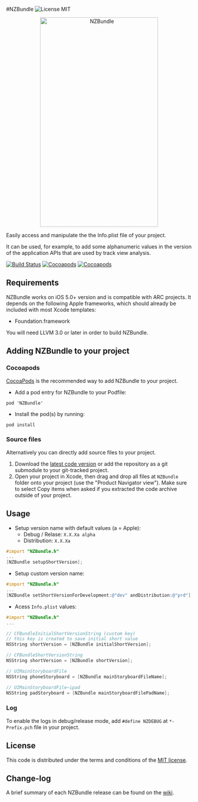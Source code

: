 #NZBundle ![License MIT](https://go-shields.herokuapp.com/license-MIT-blue.png)

<p align="center">
  <img src="http://s24.postimg.org/r7y1jch1h/NZBundle.png" alt="NZBundle" title="NZBundle" width="320" height="568">
</p>

Easily access and manipulate the the Info.plist file of your project.

It can be used, for example, to add some alphanumeric values ​​in the version of the application APIs that are used by track view analysis.

[![Build Status](https://api.travis-ci.org/NZN/NZBundle.png)](https://api.travis-ci.org/NZN/NZBundle.png)
[![Cocoapods](https://cocoapod-badges.herokuapp.com/v/NZBundle/badge.png)](http://beta.cocoapods.org/?q=name%3Anzbundle%2A)
[![Cocoapods](https://cocoapod-badges.herokuapp.com/p/NZBundle/badge.png)](http://beta.cocoapods.org/?q=name%3Anzbundle%2A)

## Requirements

NZBundle works on iOS 5.0+ version and is compatible with ARC projects. It depends on the following Apple frameworks, which should already be included with most Xcode templates:

* Foundation.framework

You will need LLVM 3.0 or later in order to build NZBundle.

## Adding NZBundle to your project

### Cocoapods

[CocoaPods](http://cocoapods.org) is the recommended way to add NZBundle to your project.

* Add a pod entry for NZBundle to your Podfile:

```
pod 'NZBundle'
```

* Install the pod(s) by running:

```
pod install
```

### Source files

Alternatively you can directly add source files to your project.

1. Download the [latest code version](https://github.com/NZN/NZBundle/archive/master.zip) or add the repository as a git submodule to your git-tracked project.
2. Open your project in Xcode, then drag and drop all files at `NZBundle` folder onto your project (use the "Product Navigator view"). Make sure to select Copy items when asked if you extracted the code archive outside of your project.

## Usage

* Setup version name with default values (a = Apple):
	* Debug / Relase: `X.X.Xa alpha`
	* Distribution: `X.X.Xa`

```objective-c
#import "NZBundle.h"
...
[NZBundle setupShortVersion];
```

* Setup custom version name:
	
```objective-c
#import "NZBundle.h"
...
[NZBundle setShortVersionForDevelopment:@"dev" andDistribution:@"prd"];
```

* Acess `Info.plist` values:
	
```objective-c
#import "NZBundle.h"
...

// CFBundleInitialShortVersionString (custom key)
// this key is created to save initial short value
NSString shortVersion = [NZBundle initialShortVersion];

// CFBundleShortVersionString
NSString shortVersion = [NZBundle shortVersion];

// UIMainStoryboardFile
NSString phoneStoryboard = [NZBundle mainStoryboardFileName];

// UIMainStoryboardFile~ipad
NSString padStoryboard = [NZBundle mainStoryboardFilePadName];
```

### Log

To enable the logs in debug/release mode, add `#define NZDEBUG` at `*-Prefix.pch` file in your project.

## License

This code is distributed under the terms and conditions of the [MIT license](LICENSE).

## Change-log

A brief summary of each NZBundle release can be found on the [wiki](https://github.com/NZN/NZBundle/wiki/Change-log).
